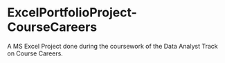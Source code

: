 # ExcelPortfolioProject-CourseCareers
A MS Excel Project done during the coursework of the Data Analyst Track on Course Careers.
